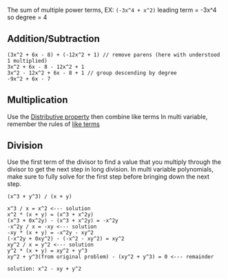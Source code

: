 The sum of multiple power terms, EX: `(-3x^4 + x^2)` leading term = -3x^4 so degree = 4

## Addition/Subtraction

```
(3x^2 + 6x - 8) + (-12x^2 + 1) // remove parens (here with understood 1 multiplied)
3x^2 + 6x - 8 - 12x^2 + 1
3x^2 - 12x^2 + 6x - 8 + 1 // group descending by degree
-9x^2 + 6x - 7
```

## Multiplication

Use the [Distributive property](./operations.md) then combine like terms
In multi variable, remember the rules of [like terms](./like-terms.md)

## Division

Use the first term of the divisor to find a value that you multiply through the divisor to get the next step in long division.
In multi variable polynomials, make sure to fully solve for the first step before bringing down the next step.

```
(x^3 + y^3) / (x + y)

x^3 / x = x^2 <--- solution
x^2 * (x + y) = (x^3 + x^2y)
(x^3 + 0x^2y) - (x^3 + x^2y) = -x^2y
-x^2y / x = -xy <--- solution
-xy * (x + y) = -x^2y - xy^2
(-x^2y + 0xy^2) - (-x^2 - xy^2) = xy^2
xy^2 / x = y^2 <--- solution
y^2 * (x + y) = xy^2 + y^3
xy^2 + y^3(from original problem) - (xy^2 + y^3) = 0 <--- remainder

solution: x^2 - xy + y^2
```
